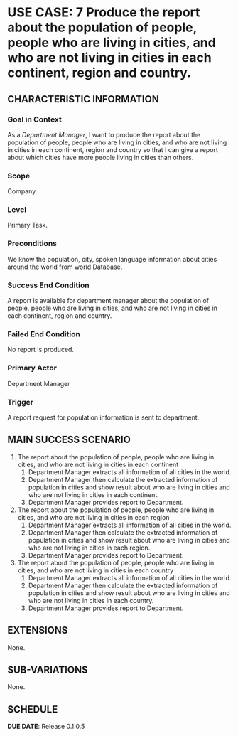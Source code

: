 # USE CASE: 7 Produce the report about the population of people, people who are living in cities, and who are not living in cities in each continent, region and country.

## CHARACTERISTIC INFORMATION

### Goal in Context

As a *Department Manager*, I want to produce the report about the population of people, people who are living in cities, and who are not living in cities in each continent, region and country so that I can give a report about which cities have more people living in cities than others.
### Scope

Company.

### Level

Primary Task.

### Preconditions

We know the population, city, spoken language information about cities around the world from world Database.

### Success End Condition

A report is available for department manager about the population of people, people who are living in cities, and who are not living in cities in each continent, region and country.

### Failed End Condition

No report is produced.

### Primary Actor

Department Manager

### Trigger

A report request for population information is sent to department.

## MAIN SUCCESS SCENARIO

1. The report about the population of people, people who are living in cities, and who are not living in cities in each continent
    1. Department Manager extracts all information of all cities in the world.
    2. Department Manager then calculate the extracted information of population in cities and show result about who are living in cities and who are not living in cities in each continent.
    3. Department Manager provides report to Department.
2. The report about the population of people, people who are living in cities, and who are not living in cities in each region
   1. Department Manager extracts all information of all cities in the world.
   2. Department Manager then calculate the extracted information of population in cities and show result about who are living in cities and who are not living in cities in each region.
   3. Department Manager provides report to Department.
3. The report about the population of people, people who are living in cities, and who are not living in cities in each country
   1. Department Manager extracts all information of all cities in the world.
   2. Department Manager then calculate the extracted information of population in cities and show result about who are living in cities and who are not living in cities in each country.
   3. Department Manager provides report to Department.


## EXTENSIONS

None.

## SUB-VARIATIONS

None.

## SCHEDULE

**DUE DATE**: Release 0.1.0.5